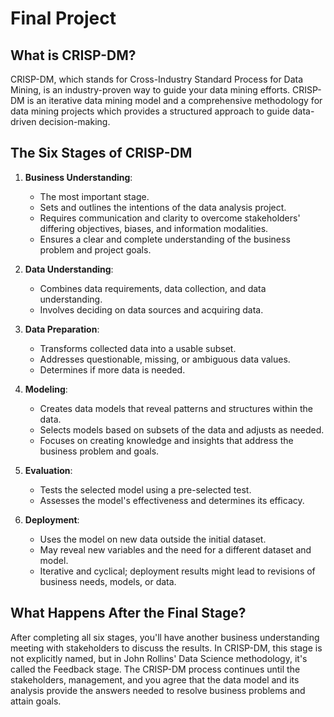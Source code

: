 # Final Project

## What is CRISP-DM?
CRISP-DM, which stands for Cross-Industry Standard Process for Data Mining, is an industry-proven way to guide your data mining efforts. CRISP-DM is an iterative data mining model and a comprehensive methodology for data mining projects which provides a structured approach to guide data-driven decision-making.

## The Six Stages of CRISP-DM

1. **Business Understanding**:
   - The most important stage.
   - Sets and outlines the intentions of the data analysis project.
   - Requires communication and clarity to overcome stakeholders' differing objectives, biases, and information modalities.
   - Ensures a clear and complete understanding of the business problem and project goals.

2. **Data Understanding**:
   - Combines data requirements, data collection, and data understanding.
   - Involves deciding on data sources and acquiring data.

3. **Data Preparation**:
   - Transforms collected data into a usable subset.
   - Addresses questionable, missing, or ambiguous data values.
   - Determines if more data is needed.

4. **Modeling**:
   - Creates data models that reveal patterns and structures within the data.
   - Selects models based on subsets of the data and adjusts as needed.
   - Focuses on creating knowledge and insights that address the business problem and goals.

5. **Evaluation**:
   - Tests the selected model using a pre-selected test.
   - Assesses the model's effectiveness and determines its efficacy.

6. **Deployment**:
   - Uses the model on new data outside the initial dataset.
   - May reveal new variables and the need for a different dataset and model.
   - Iterative and cyclical; deployment results might lead to revisions of business needs, models, or data.

## What Happens After the Final Stage?
After completing all six stages, you'll have another business understanding meeting with stakeholders to discuss the results. In CRISP-DM, this stage is not explicitly named, but in John Rollins' Data Science methodology, it's called the Feedback stage. The CRISP-DM process continues until the stakeholders, management, and you agree that the data model and its analysis provide the answers needed to resolve business problems and attain goals.